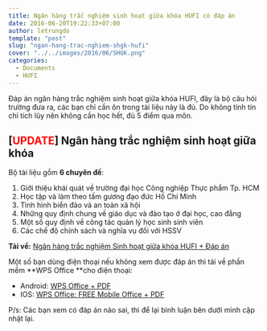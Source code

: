 ```yaml
---
title: Ngân hàng trắc nghiệm sinh hoạt giữa khóa HUFI có đáp án
date: 2016-06-20T19:22:33+07:00
author: letrungdo
template: "post"
slug: "ngan-hang-trac-nghiem-shgk-hufi"
cover: "../../images/2016/06/SHGK.png"
categories:
  - Documents
  - HUFI
---
```


Đáp án ngân hàng trắc nghiệm sinh hoạt giữa khóa HUFI, đây là bộ câu hỏi trường đưa ra, các bạn chỉ cần ôn trong tài liệu này là đủ. Do không tính tín chỉ tích lũy nên không cần học hết, đủ 5 điểm qua môn.

## [<span style="color: #ff0000;"><strong>UPDATE</strong></span>] Ngân hàng trắc nghiệm sinh hoạt giữa khóa

Bộ tài liệu gồm **6 chuyên đề**:

1. Giới thiệu khái quát về trường đại học Công nghiệp Thực phẩm Tp. HCM
2. Học tập và làm theo tấm gương đạo đức Hồ Chí Minh
3. Tình hình biển đảo và an toàn xã hội
4. Những quy định chung về giáo dục và đào tạo ở đại học, cao đẳng
5. Một số quy định về công tác quản lý học sinh sinh viên
6. Các chế độ chính sách và nghĩa vụ đối với HSSV

**Tải về:** <a href="https://drive.google.com/file/d/1UgNafMNr3cxDa10pL6UoazE0qu__45RF/view?usp=sharing" target="_blank" rel="noopener">Ngân hàng trắc nghiệm Sinh hoạt giữa khóa HUFI + Đáp án</a>

Một số bạn dùng điện thoại nếu không xem được đáp án thì tải về phần mềm **WPS Office **cho điện thoại:

- Android: <a href="https://play.google.com/store/apps/details?id=cn.wps.moffice_eng&hl=vi" target="_blank" rel="noopener">WPS Office + PDF</a>
- IOS: <a href="https://itunes.apple.com/us/app/wps-office-free-mobile-office/id762263023?mt=8" target="_blank" rel="noopener">WPS Office: FREE Mobile Office + PDF</a>

P/s: Các bạn xem có đáp án nào sai, thì để lại bình luận bên dưới mình cập nhật lại.

